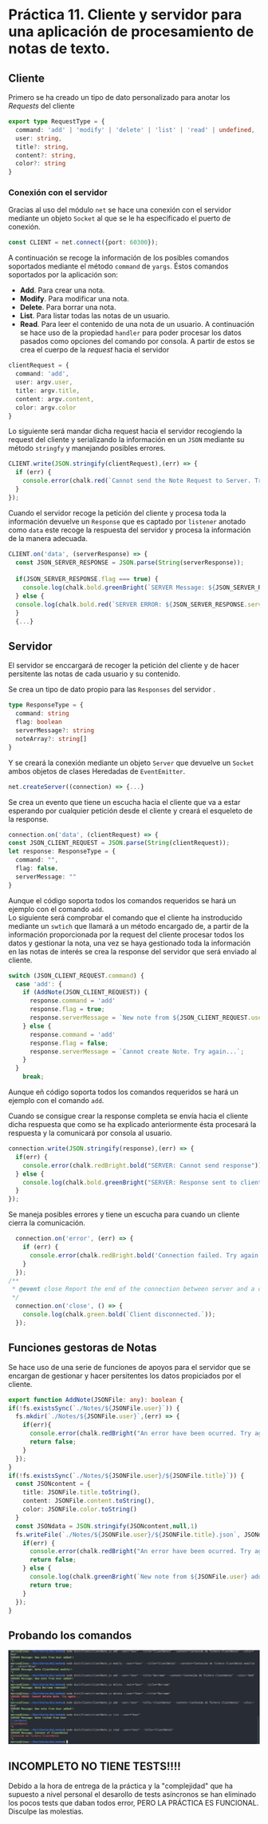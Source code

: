 # Práctica 11. Cliente y servidor para una aplicación de procesamiento de notas de texto.



## **Cliente**
Primero se ha creado un tipo de dato personalizado para anotar los _Requests_ del cliente
```ts
export type RequestType = {
  command: 'add' | 'modify' | 'delete' | 'list' | 'read' | undefined,
  user: string,
  title?: string,
  content?: string,
  color?: string
}
```

### **Conexión con el servidor**
Gracias al uso del módulo `net` se hace una conexión con el servidor mediante un objeto `Socket` al que se le ha especificado el puerto de conexión.
```ts
const CLIENT = net.connect({port: 60300});
```
A continuación se recoge la información de los posibles comandos soportados mediante el método `command` de `yargs`. Éstos comandos soportados por la aplicación son:
* **Add**. Para crear una nota.
* **Modify**. Para modificar una nota.
* **Delete**. Para borrar una nota.
* **List**. Para listar todas las notas de un usuario.
* **Read**. Para leer el contenido de una nota de un usuario.
A continuación se hace uso de la propiedad `handler` para poder procesar los datos pasados como opciones del comando por consola. A partir de estos se crea el cuerpo de la _request_ hacia el servidor 
```ts
clientRequest = {
  command: 'add',
  user: argv.user,
  title: argv.title,
  content: argv.content,
  color: argv.color
}
```
Lo siguiente será mandar dicha request hacia el servidor recogiendo la request del cliente y serializando la información en un `JSON` mediante su método `stringfy` y manejando posibles errores.

```ts 
CLIENT.write(JSON.stringify(clientRequest),(err) => {
  if (err) {
    console.error(chalk.red(`Cannot send the Note Request to Server. Try it again...`));
  }
});
```
Cuando el servidor recoge la petición del cliente y procesa toda la información devuelve un `Response` que es captado por `listener` anotado como `data` este recoge la respuesta del servidor y procesa la información de la manera adecuada.
```ts
CLIENT.on('data', (serverResponse) => {
  const JSON_SERVER_RESPONSE = JSON.parse(String(serverResponse));
  
  if(JSON_SERVER_RESPONSE.flag === true) {
    console.log(chalk.bold.greenBright(`SERVER Message: ${JSON_SERVER_RESPONSE.serverMessage}`))
  } else {
  console.log(chalk.bold.red(`SERVER ERROR: ${JSON_SERVER_RESPONSE.serverMessage}`))
  }
  {...}
```

## **Servidor**
El servidor se enccargará de recoger la petición del cliente y de hacer persitente las notas de cada usuario y su contenido.

Se crea un tipo de dato propio para las `Responses` del servidor .
```ts
type ResponseType = {
  command: string
  flag: boolean
  serverMessage?: string
  noteArray?: string[]
}
```

Y se creará la conexión mediante un objeto `Server` que devuelve un `Socket` ambos objetos de clases Heredadas de `EventEmitter`.
```ts
net.createServer((connection) => {...}
```

Se crea un evento que tiene un escucha hacia el cliente que va a estar esperando por cualquier petición desde el cliente y creará el esqueleto de la response.
```ts
connection.on('data', (clientRequest) => {
const JSON_CLIENT_REQUEST = JSON.parse(String(clientRequest));
let response: ResponseType = {
  command: "",
  flag: false,
  serverMessage: ""
}
```

Aunque el código soporta todos los comandos requeridos se hará un ejemplo con el comando `add`.  
Lo siguiente será comprobar el comando que el cliente ha instroducido mediante un `swtich` que llamará a un método encargado de, a partir de la información proporcionada por la request del cliente procesar todos los datos y gestionar la nota, una vez se haya gestionado toda la información en las notas de interés se crea la response del servidor que será enviado al cliente.
```ts
switch (JSON_CLIENT_REQUEST.command) {
  case 'add': {
    if (AddNote(JSON_CLIENT_REQUEST)) {
      response.command = 'add'
      response.flag = true;
      response.serverMessage = `New note from ${JSON_CLIENT_REQUEST.user} added!!`;
    } else {
      response.command = 'add'
      response.flag = false;
      response.serverMessage = `Cannot create Note. Try again...`;
    }
  } 
    break;
```

Aunque eñ código soporta todos los comandos requeridos se hará un ejemplo con el comando `add`.

Cuando se consigue crear la response completa se envía hacia el cliente dicha respuesta que como se ha explicado anteriormente ésta procesará la respuesta y la comunicará por consola al usuario.

```ts
connection.write(JSON.stringify(response),(err) => {
  if(err) {
    console.error(chalk.redBright.bold("SERVER: Cannot send response"))
  } else {
    console.log(chalk.bold.greenBright("SERVER: Response sent to client."))
  }
});
```

Se maneja posibles errores y tiene un escucha para cuando un cliente cierra la comunicación.

```ts
  connection.on('error', (err) => {
    if (err) {
      console.error(chalk.redBright.bold('Connection failed. Try again...'));
    }
  });
/**
 * @event close Report the end of the connection between server and a client
 */
  connection.on('close', () => {
    console.log(chalk.green.bold(`Client disconnected.`));
  });
```

## **Funciones gestoras de Notas**
Se hace uso de una serie de funciones de apoyos para el servidor que se encargan de gestionar y hacer persitentes los datos propiciados por el cliente.

```ts
export function AddNote(JSONFile: any): boolean {
if(!fs.existsSync(`./Notes/${JSONFile.user}`)) {
  fs.mkdir(`./Notes/${JSONFile.user}`,(err) => {
    if(err){
      console.error(chalk.redBright("An error have been ocurred. Try again..."));
      return false;
    }
  });
}
if(!fs.existsSync(`./Notes/${JSONFile.user}/${JSONFile.title}`)) {
  const JSONcontent = {
    title: JSONFile.title.toString(),
    content: JSONFile.content.toString(),
    color: JSONFile.color.toString()
  }
  const JSONdata = JSON.stringify(JSONcontent,null,1)
  fs.writeFile(`./Notes/${JSONFile.user}/${JSONFile.title}.json`, JSONdata, (err) => {
    if(err) {
      console.error(chalk.redBright("An error have been ocurred. Try again..."));
      return false;
    } else {
      console.log(chalk.greenBright(`New note from ${JSONFile.user} added!!`));
      return true;
    }
  });
}
```
## **Probando los comandos**

![Ejemplo de salida de comandos](../img/salidacomandos.png)



## INCOMPLETO NO TIENE TESTS!!!!
Debido a la hora de entrega de la práctica y la "complejidad" que ha supuesto a nivel personal el desarollo de tests asíncronos se han eliminado los pocos tests que daban todos error, PERO LA PRÁCTICA ES FUNCIONAL.   
Disculpe las molestias.